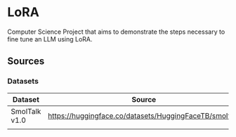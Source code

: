 # LoRA

Computer Science Project that aims to demonstrate the steps necessary to fine tune an LLM using LoRA.


## Sources


### Datasets

|Dataset | Source |
|---- | ---- |
| SmolTalk v1.0| https://huggingface.co/datasets/HuggingFaceTB/smoltalk |
| | |

